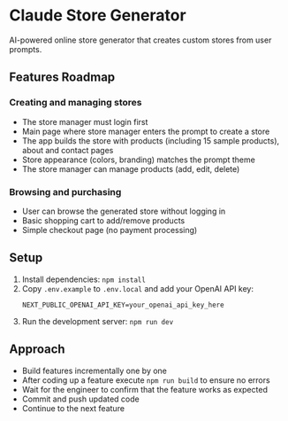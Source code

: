 # Claude Store Generator

AI-powered online store generator that creates custom stores from user prompts.

## Features Roadmap

### Creating and managing stores

- The store manager must login first
- Main page where store manager enters the prompt to create a store
- The app builds the store with products (including 15 sample products), about and contact pages
- Store appearance (colors, branding) matches the prompt theme
- The store manager can manage products (add, edit, delete)

### Browsing and purchasing

- User can browse the generated store without logging in
- Basic shopping cart to add/remove products
- Simple checkout page (no payment processing)

## Setup

1. Install dependencies: `npm install`
2. Copy `.env.example` to `.env.local` and add your OpenAI API key:
   ```
   NEXT_PUBLIC_OPENAI_API_KEY=your_openai_api_key_here
   ```
3. Run the development server: `npm run dev`

## Approach

- Build features incrementally one by one
- After coding up a feature execute `npm run build` to ensure no errors
- Wait for the engineer to confirm that the feature works as expected
- Commit and push updated code
- Continue to the next feature
